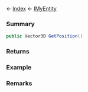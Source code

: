 ← [Index](Api-Index) ← [IMyEntity](VRage.Game.ModAPI.Ingame.IMyEntity)

### Summary

```csharp
public Vector3D GetPosition()
```

### Returns

### Example

### Remarks

